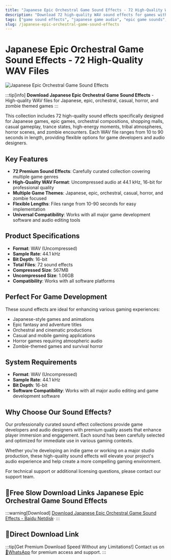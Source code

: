 ```yaml
---
title: "Japanese Epic Orchestral Game Sound Effects - 72 High-Quality WAV Files"
description: "Download 72 high-quality WAV sound effects for games with Japanese, epic, orchestral, casual, horror, and zombie themes. Perfect for game developers and audio designers."
tags: ["game sound effects", "japanese game audio", "epic game sounds", "orchestral sound effects", "horror game audio", "zombie sound effects", "casual game sounds", "WAV audio files"]
slug: /japanese-epic-orchestral-game-sound-effects
---
```

<!--Above is frontmatter Part-generate depend on content meet Google Seo, you need to balance automation efficiency with Google’s core ranking factors—especially E-E-A-T (Experience, Expertise, Authoritativeness, Trustworthiness), -->

<!--First Part-This is Title -->
# Japanese Epic Orchestral Game Sound Effects - 72 High-Quality WAV Files

<!--Second Part-This is First Banner -->
![Japanese Epic Orchestral Game Sound Effects](https://www.gfxcamp.com/wp-content/uploads/2016/03/Themed-Game-Music-1.jpg)

:::tip[info]
**Download Japanese Epic Orchestral Game Sound Effects** - High-quality WAV files for Japanese, epic, orchestral, casual, horror, and zombie themed games
:::

This collection includes 72 high-quality sound effects specifically designed for Japanese games, epic games, orchestral compositions, shopping malls, casual gameplay, trance states, high-energy moments, tribal atmospheres, horror scenes, and zombie encounters. Each WAV file ranges from 10 to 90 seconds in length, providing flexible options for game developers and audio designers.

## Key Features

- **72 Premium Sound Effects**: Carefully curated collection covering multiple game genres
- **High-Quality WAV Format**: Uncompressed audio at 44.1 kHz, 16-bit for professional quality
- **Multiple Game Themes**: Japanese, epic, orchestral, casual, horror, and zombie focused
- **Flexible Lengths**: Files range from 10-90 seconds for easy implementation
- **Universal Compatibility**: Works with all major game development software and audio editing tools

## Product Specifications

- **Format**: WAV (Uncompressed)
- **Sample Rate**: 44.1 kHz
- **Bit Depth**: 16-bit
- **Total Files**: 72 sound effects
- **Compressed Size**: 567MB
- **Uncompressed Size**: 1.06GB
- **Compatibility**: Works with all software platforms

## Perfect For Game Development

These sound effects are ideal for enhancing various gaming experiences:

- Japanese-style games and animations
- Epic fantasy and adventure titles
- Orchestral and cinematic productions
- Casual and mobile gaming applications
- Horror games requiring atmospheric audio
- Zombie-themed games and survival horror



## System Requirements

- **Format**: WAV (Uncompressed)
- **Sample Rate**: 44.1 kHz
- **Bit Depth**: 16-bit
- **Software Compatibility**: Works with all major audio editing and game development software

## Why Choose Our Sound Effects?

Our professionally curated sound effect collections provide game developers and audio designers with premium quality assets that enhance player immersion and engagement. Each sound has been carefully selected and optimized for immediate use in various gaming contexts.

Whether you're developing an indie game or working on a major studio production, these high-quality sound effects will elevate your project's audio experience and help create a more compelling gaming environment.

For technical support or additional licensing questions, please contact our support team.

## 🐌Free Slow Download Links Japanese Epic Orchestral Game Sound Effects
:::warning[Download]
[Download Japanese Epic Orchestral Game Sound Effects - Baidu Netdisk](http://pan.baidu.com/s/1bokQTLd)·
:::
## 🚀Direct Download Link
:::tip[Get Premium Download Speed Without any Limitations!]
Contact us on [💬WhatsApp](https://wa.me/+8613237610083) for premium  access and support.
:::